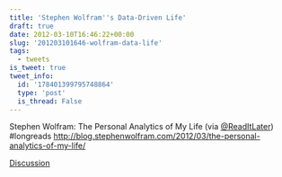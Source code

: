 ```yaml
---
title: 'Stephen Wolfram''s Data-Driven Life'
draft: true
date: 2012-03-10T16:46:22+00:00
slug: '201203101646-wolfram-data-life'
tags:
  - tweets
is_tweet: true
tweet_info:
  id: '178401399795748864'
  type: 'post'
  is_thread: False
---
```




Stephen Wolfram: The Personal Analytics of My Life (via [@ReadItLater](https://x.com/ReadItLater)) #longreads <http://blog.stephenwolfram.com/2012/03/the-personal-analytics-of-my-life/>

[Discussion](https://x.com/sytelus/status/178401399795748864)
